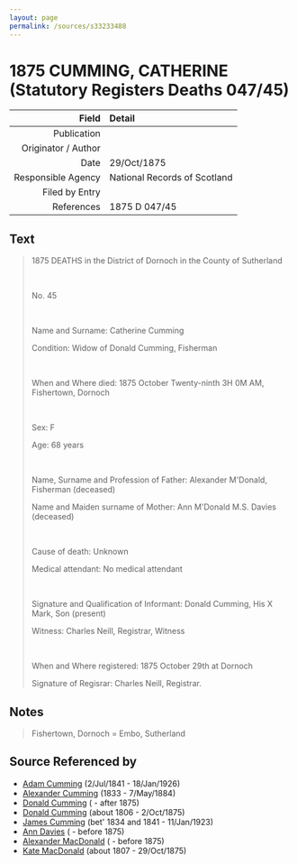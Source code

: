 ```yaml
---
layout: page
permalink: /sources/s33233488
---
```


# 1875 CUMMING, CATHERINE (Statutory Registers Deaths 047/45)

Field | Detail
---:|:---
Publication | 
Originator / Author | 
Date | 29/Oct/1875
Responsible Agency | National Records of Scotland
Filed by Entry | 
References | 1875 D 047/45

## Text

> 1875 DEATHS in the District of Dornoch in the County of Sutherland
>
> <br/>
>
> No. 45
>
> <br/>
>
> Name and Surname: Catherine Cumming
>
> Condition: Widow of Donald Cumming, Fisherman
>
> <br/>
>
> When and Where died: 1875 October Twenty-ninth 3H 0M AM, Fishertown, Dornoch
>
> <br/>
>
> Sex: F
>
> Age: 68 years
>
> <br/>
>
> Name, Surname and Profession of Father: Alexander M'Donald, Fisherman (deceased)
>
> Name and Maiden surname of Mother: Ann M'Donald M.S. Davies (deceased)
>
> <br/>
>
> Cause of death: Unknown
>
> Medical attendant: No medical attendant
>
> <br/>
>
> Signature and Qualification of Informant: Donald Cumming, His X Mark, Son (present)
>
> Witness: Charles Neill, Registrar, Witness
>
> <br/>
>
> When and Where registered: 1875 October 29th at Dornoch
>
> Signature of Regisrar: Charles Neill, Registrar.
>

## Notes

> Fishertown, Dornoch = Embo, Sutherland
>


## Source Referenced by

* [Adam Cumming](../people/@55409960@-adam-cumming-b1841-7-2-d1926-1-18.md) (2/Jul/1841 - 18/Jan/1926)
* [Alexander Cumming](../people/@7028096@-alexander-cumming-b1833-d1884-5-7.md) (1833 - 7/May/1884)
* [Donald Cumming](../people/@69575920@-donald-cumming-b-d1875.md) ( - after 1875)
* [Donald Cumming](../people/@45726416@-donald-cumming-b1806-d1875-10-2.md) (about 1806 - 2/Oct/1875)
* [James Cumming](../people/@66384942@-james-cumming-b1834~1841-d1923-1-11.md) (bet' 1834 and 1841 - 11/Jan/1923)
* [Ann Davies](../people/@759904@-ann-davies-b-d1875.md) ( - before 1875)
* [Alexander MacDonald](../people/@47072524@-alexander-macdonald-b-d1875.md) ( - before 1875)
* [Kate MacDonald](../people/@28255030@-kate-macdonald-b1807-d1875-10-29.md) (about 1807 - 29/Oct/1875)

